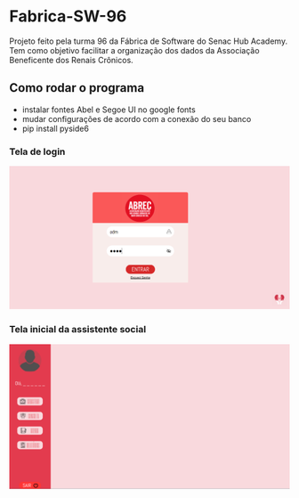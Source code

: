 # Fabrica-SW-96
Projeto feito pela turma 96 da Fábrica de Software do Senac Hub Academy. 
Tem como objetivo facilitar a organização dos dados da Associação Beneficente dos Renais Crônicos.

## Como rodar o programa
- instalar fontes Abel e Segoe UI no google fonts
- mudar configurações de acordo com a conexão do seu banco
- pip install pyside6

### Tela de login
![](./paginalogin.png)
### Tela inicial da assistente social
![](./paginainicial.png)